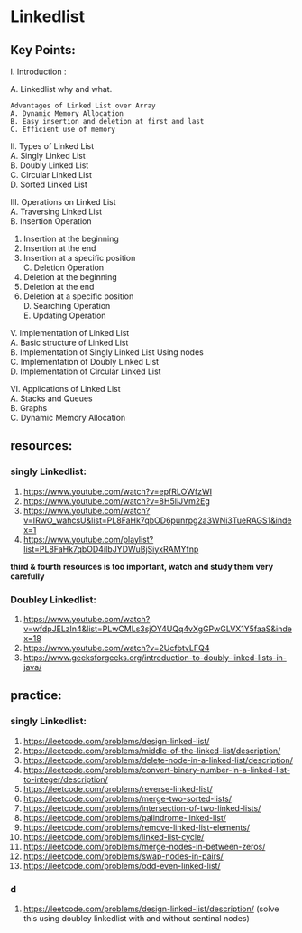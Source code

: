 
# Linkedlist

## Key Points:
I. Introduction :

A. Linkedlist why and what. 

	Advantages of Linked List over Array  
	A. Dynamic Memory Allocation  
	B. Easy insertion and deletion at first and last 
	C. Efficient use of memory  


II. Types of Linked List  
A. Singly Linked List  
B. Doubly Linked List  
C. Circular Linked List  
D. Sorted Linked List

III. Operations on Linked List  
A. Traversing Linked List  
B. Insertion Operation  
1. Insertion at the beginning  
2. Insertion at the end  
3. Insertion at a specific position  
C. Deletion Operation  
1. Deletion at the beginning  
2. Deletion at the end  
3. Deletion at a specific position  
D. Searching Operation  
E. Updating Operation



V. Implementation of Linked List  
A. Basic structure of Linked List  
B. Implementation of Singly Linked List  Using nodes  
C. Implementation of Doubly Linked List  
D. Implementation of Circular Linked List

VI. Applications of Linked List  
A. Stacks and Queues  
B. Graphs  
C. Dynamic Memory Allocation

## resources:
### singly Linkedlist:
1. https://www.youtube.com/watch?v=epfRLOWfzWI
2. https://www.youtube.com/watch?v=8H5IiJVm2Eg
3. https://www.youtube.com/watch?v=IRwO_wahcsU&list=PL8FaHk7qbOD6punrpg2a3WNi3TueRAGS1&index=1
4. https://www.youtube.com/playlist?list=PL8FaHk7qbOD4iIbJYDWuBjSiyxRAMYfnp

**third & fourth resources is too important, watch and study them very carefully**

### Doubley Linkedlist:
1. https://www.youtube.com/watch?v=wfdpJELzln4&list=PLwCMLs3sjOY4UQq4vXgGPwGLVX1Y5faaS&index=18
2. https://www.youtube.com/watch?v=2UcfbtvLFQ4
3. https://www.geeksforgeeks.org/introduction-to-doubly-linked-lists-in-java/




## practice:

### singly Linkedlist:
1. https://leetcode.com/problems/design-linked-list/
2. https://leetcode.com/problems/middle-of-the-linked-list/description/
3. https://leetcode.com/problems/delete-node-in-a-linked-list/description/
4. https://leetcode.com/problems/convert-binary-number-in-a-linked-list-to-integer/description/
5. https://leetcode.com/problems/reverse-linked-list/
6. https://leetcode.com/problems/merge-two-sorted-lists/
7. https://leetcode.com/problems/intersection-of-two-linked-lists/
8. https://leetcode.com/problems/palindrome-linked-list/
9. https://leetcode.com/problems/remove-linked-list-elements/
10. https://leetcode.com/problems/linked-list-cycle/
11. https://leetcode.com/problems/merge-nodes-in-between-zeros/
12. https://leetcode.com/problems/swap-nodes-in-pairs/
13. https://leetcode.com/problems/odd-even-linked-list/

### d

1. https://leetcode.com/problems/design-linked-list/description/ (solve this using doubley linkedlist with and without sentinal nodes)
